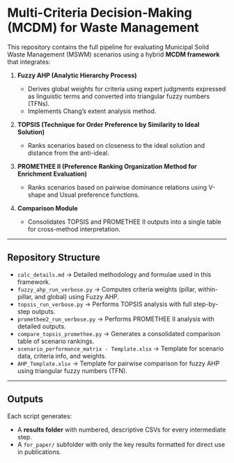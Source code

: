 # Multi-Criteria Decision-Making (MCDM) for Waste Management

This repository contains the full pipeline for evaluating Municipal Solid Waste Management (MSWM) scenarios using a hybrid **MCDM framework** that integrates:

1. **Fuzzy AHP (Analytic Hierarchy Process)**  
   - Derives global weights for criteria using expert judgments expressed as linguistic terms and converted into triangular fuzzy numbers (TFNs).  
   - Implements Chang’s extent analysis method.  

2. **TOPSIS (Technique for Order Preference by Similarity to Ideal Solution)**  
   - Ranks scenarios based on closeness to the ideal solution and distance from the anti-ideal.  

3. **PROMETHEE II (Preference Ranking Organization Method for Enrichment Evaluation)**  
   - Ranks scenarios based on pairwise dominance relations using V-shape and Usual preference functions.  

4. **Comparison Module**  
   - Consolidates TOPSIS and PROMETHEE II outputs into a single table for cross-method interpretation.  

---

## Repository Structure

- `calc_details.md` → Detailed methodology and formulae used in this framework. 
- `fuzzy_ahp_run_verbose.py` → Computes criteria weights (pillar, within-pillar, and global) using Fuzzy AHP.  
- `topsis_run_verbose.py` → Performs TOPSIS analysis with full step-by-step outputs.  
- `promethee2_run_verbose.py` → Performs PROMETHEE II analysis with detailed outputs.  
- `compare_topsis_promethee.py` → Generates a consolidated comparison table of scenario rankings.  
- `scenario_performance_matrix - Template.xlsx` → Template for scenario data, criteria info, and weights.
- `AHP_Template.xlsx` → Template for pairwise comparison for fuzzy AHP using triangular fuzzy numbers (TFN).  
---

## Outputs

Each script generates:
- A **results folder** with numbered, descriptive CSVs for every intermediate step.  
- A `for_paper/` subfolder with only the key results formatted for direct use in publications.  
